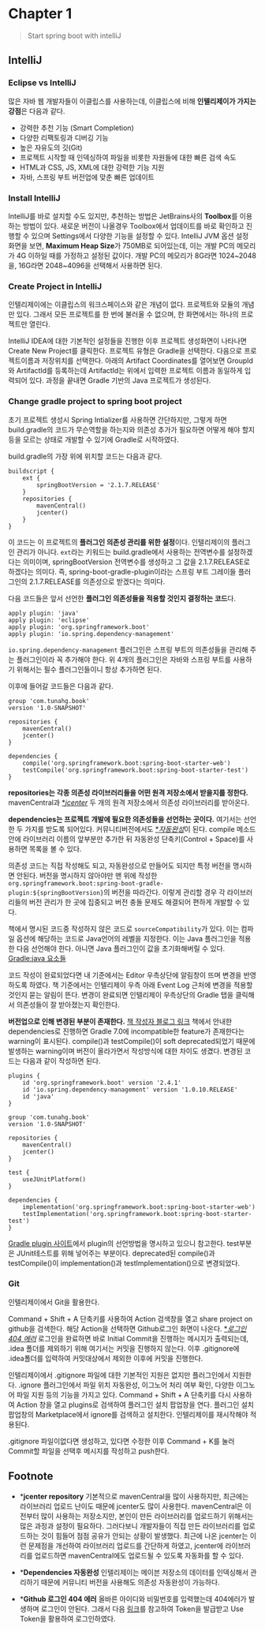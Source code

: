 # Chapter 1

> Start spring boot with intelliJ

## IntelliJ

### Eclipse vs IntelliJ

많은 자바 웹 개발자들이 이클립스를 사용하는데, 이클립스에 비해 **인텔리제이가 가지는 강점**은 다음과 같다.

* 강력한 추천 기능 (Smart Completion)
* 다양한 리팩토링과 디버깅 기능
* 높은 자유도의 깃(Git)
* 프로젝트 시작할 때 인덱싱하여 파일을 비롯한 자원들에 대한 빠른 검색 속도
* HTML과 CSS, JS, XML에 대한 강력한 기능 지원
* 자바, 스프링 부트 버전업에 맞춘 빠른 업데이트

### Install IntelliJ

IntelliJ를 바로 설치할 수도 있지만, 추천하는 방법은 JetBrains사의 **Toolbox**를 이용하는 방법이 있다.
새로운 버전이 나올경우 Toolbox에서 업데이트를 바로 확인하고 진행할 수 있으며 Settings에서 다양한 기능을 설정할 수 있다.
IntelliJ JVM 옵션 설정 화면을 보면, **Maximum Heap Size**가 750MB로 되어있는데, 이는 개발 PC의 메모리가 4G 이하일 때를 가정하고 설정된 값이다. 개발 PC의 메모리가 8G라면 1024~2048을, 16G라면 2048~4096을 선택해서 사용하면 된다.

### Create Project in IntelliJ

인텔리제이에는 이클립스의 워크스페이스와 같은 개념이 없다. 프로젝트와 모듈의 개념만 있다.
그래서 모든 프로젝트를 한 번에 불러올 수 없으며, 한 화면에서는 하나의 프로젝트만 열린다.

IntelliJ IDEA에 대한 기본적인 설정들을 진행한 이후 프로젝트 생성화면이 나타나면 Create New Project를 클릭한다.
프로젝트 유형은 Gradle을 선택한다. 
다음으로 프로젝트이름과 저장위치를 선택한다. 아래의 Artifact Coordinates를 열어보면 GroupId와 ArtifactId를 등록하는데 ArtifactId는 위에서 입력한 프로젝트 이름과 동일하게 입력되어 있다. 과정을 끝내면 Gradle 기반의 Java 프로젝트가 생성된다.

### Change gradle project to spring boot project

초기 프로젝트 생성시 Spring Intializer를 사용하면 간단하지만, 그렇게 하면 build.gradle의 코드가 무슨역할을 하는지와 의존성 추가가 필요하면 어떻게 해야 할지 등을 모르는 상태로 개발할 수 있기에 Gradle로 시작하였다.

build.gradle의 가장 위에 위치할 코드는 다음과 같다.

```
buildscript {
    ext {
        springBootVersion = '2.1.7.RELEASE'
    }
    repositories {
        mavenCentral()
        jcenter()
    }
}
```

이 코드는 이 프로젝트의 **플러그인 의존성 관리를 위한 설정**이다. 인텔리제이의 플러그인 관리가 아니다.
`ext`라는 키워드는 build.gradle에서 사용하는 전역변수를 설정하겠다는 의미이며, springBootVersion 전역변수를 생성하고 그 값을 2.1.7.RELEASE로 하겠다는 의미다. 즉, spring-boot-gradle-plugin이라는 스프링 부트 그레이들 플러그인의 2.1.7.RELEASE를 의존성으로 받겠다는 의미다.

다음 코드들은 앞서 선언한 **플러그인 의존성들을 적용할 것인지 결정하는 코드**다.

```
apply plugin: 'java'
apply plugin: 'eclipse'
apply plugin: 'org.springframework.boot'
apply plugin: 'io.spring.dependency-management'
```

`io.spring.dependency-management` 플러그인은 스프링 부트의 의존성들을 관리해 주는 플러그인이라 꼭 추가해야 한다.
위 4개의 플러그인은 자바와 스프링 부트를 사용하기 위해서는 필수 플러그인들이니 항상 추가하면 된다.

이후에 들어갈 코드들은 다음과 같다.

```
group 'com.tunahg.book'
version '1.0-SNAPSHOT'

repositories {
    mavenCentral()
    jcenter()
}

dependencies {
    compile('org.springframework.boot:spring-boot-starter-web')
    testCompile('org.springframework.boot:spring-boot-starter-test')
}
```

**repositories는 각종 의존성 라이브러리들을 어떤 원격 저장소에서 받을지를 정한다.**
mavenCentral과 [**jcenter*](#Footnote) 두 개의 원격 저장소에서 의존성 라이브러리를 받아온다.

**dependencies는 프로젝트 개발에 필요한 의존성들을 선언하는 곳이다.**
여기서는 선언한 두 가지를 받도록 되어있다. 커뮤니티버전에서도 [**자동완성*](#Footnote)이 된다.
compile 메소드 안에 라이브러리 이름의 앞부분만 추가한 뒤 자동완성 단축키(Control + Space)를 사용하면 목록을 볼 수 있다.

의존성 코드는 직접 작성해도 되고, 자동완성으로 만들어도 되지만 특정 버전을 명시하면 안된다.
버전을 명시하지 않아야만 맨 위에 작성한 `org.springframework.boot:spring-boot-gradle-plugin:${springBootVersion}`의 버전을 따라간다. 이렇게 관리할 경우 각 라이브러리들의 버전 관리가 한 곳에 집중되고 버전 충돌 문제도 해결되어 편하게 개발할 수 있다.

책에서 명시된 코드중 작성하지 않은 코드로 `sourceCompatibility`가 있다.
이는 컴파일 옵션에 해당하는 코드로 Java언어의 레벨을 지정한다.
이는 Java 플러그인을 적용한 다음 선언해야 한다. 아니면 Java 플러그인이 값을 초기화해버릴 수 있다.
[Gradle:java 요소들](https://kwonnam.pe.kr/wiki/gradle/java)

코드 작성이 완료되었다면 내 기준에서는 Editor 우측상단에 알림창이 뜨며 변경을 반영하도록 하였다.
책 기준에서는 인텔리제이 우측 아래 Event Log 근처에 변경을 적용할 것인지 묻는 알림이 뜬다.
변경이 완료되면 인텔리제이 우측상단의 Gradle 탭을 클릭해서 의존성들이 잘 받아졌는지 확인한다.

**버전업으로 인해 변경된 부분이 존재한다.** [책 작성자 블로그 링크](https://jojoldu.tistory.com/539)
책에서 안내한 dependencies로 진행하면 Gradle 7.0에 incompatible한 feature가 존재한다는 warning이 표시된다.
compile()과 testCompile()이 soft deprecated되었기 때문에 발생하는 warning이며 버전이 올라가면서 작성방식에 대한 차이도 생겼다.
변경된 코드는 다음과 같이 작성하면 된다.

```
plugins {
    id 'org.springframework.boot' version '2.4.1'
    id 'io.spring.dependency-management' version '1.0.10.RELEASE'
    id 'java'
}

group 'com.tunahg.book'
version '1.0-SNAPSHOT'

repositories {
    mavenCentral()
    jcenter()
}

test {
    useJUnitPlatform()
}

dependencies {
    implementation('org.springframework.boot:spring-boot-starter-web')
    testImplementation('org.springframework.boot:spring-boot-starter-test')
}
```

[Gradle plugin 사이트](https://plugins.gradle.org/plugin/org.springframework.boot)에서 plugin의 선언방법을 명시하고 있으니 참고한다.
test부분은 JUnit테스트를 위해 넣어주는 부분이다. 
deprecated된 compile()과 testCompile()이 implementation()과 testImplementation()으로 변경되었다.

### Git

인텔리제이에서 Git을 활용한다.

Command + Shift + A 단축키를 사용하여 Action 검색창을 열고 share project on github을 검색한다.
해당 Action을 선택하면 Github로그인 화면이 나온다. [**로그인 404 에러*](#Footnote)
로그인을 완료하면 바로 Initial Commit을 진행하는 메시지가 출력되는데, .idea 폴더를 제외하기 위해 여기서는 커밋을 진행하지 않는다.
이후 .gitignore에 .idea폴더를 입력하여 커밋대상에서 제외한 이후에 커밋을 진행한다.

인텔리제이에서 .gitignore 파일에 대한 기본적인 지원은 없지만 플러그인에서 지원한다.
.ignore 플러그인에서 파일 위치 자동완성, 이그노어 처리 여부 확인, 다양한 이그노어 파일 지원 등의 기능을 가지고 있다.
Command + Shift + A 단축키를 다시 사용하여 Action 창을 열고 plugins로 검색하여 플러그인 설치 팝업창을 연다.
플러그인 설치 팝업창의 Marketplace에서 ignore를 검색하고 설치한다. 인텔리제이를 재시작해야 적용된다.

.gitignore 파일이없다면 생성하고, 있다면 수정한 이후 Command + K를 눌러 Commit할 파일을 선택후 메시지를 작성하고 push한다.

## Footnote

* ***jcenter repository**
  기본적으로 mavenCentral을 많이 사용하지만, 최근에는 라이브러리 업로드 난이도 때문에 jcenter도 많이 사용한다.
  mavenCentral은 이전부터 많이 사용하는 저장소지만, 본인이 만든 라이브러리를 업로드하기 위해서는 많은 과정과 설정이 필요하다. 그러다보니 개발자들이 직접 만든 라이브러리를 업로드하는 것이 힘들어 점점 공유가 안되는 상황이 발생했다.
  최근에 나온 jcenter는 이런 문제점을 개선하여 라이브러리 업로드를 간단하게 하였고, jcenter에 라이브러리를 업로드하면 mavenCentral에도 업로드될 수 있도록 자동화를 할 수 있다.
* ***Dependencies 자동완성**
  인텔리제이는 메이븐 저장소의 데이터를 인덱싱해서 관리하기 때문에 커뮤니티 버전을 사용해도 의존성 자동완성이 가능하다.

* ***Github 로그인 404 에러**
  올바른 아이디와 비밀번호를 입력했는데 404에러가 발생하며 로그인이 안된다.
  그래서 다음 [링크](https://devmg.tistory.com/166)를 참고하여 Token을 발급받고 Use Token을 활용하여 로그인하였다.